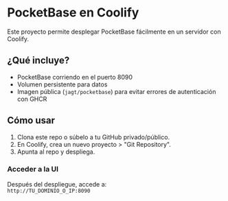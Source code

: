 # PocketBase en Coolify

Este proyecto permite desplegar PocketBase fácilmente en un servidor con Coolify.

## ¿Qué incluye?

- PocketBase corriendo en el puerto 8090
- Volumen persistente para datos
- Imagen pública (`jagt/pocketbase`) para evitar errores de autenticación con GHCR

## Cómo usar

1. Clona este repo o súbelo a tu GitHub privado/público.
2. En Coolify, crea un nuevo proyecto > "Git Repository".
3. Apunta al repo y despliega.

### Acceder a la UI

Después del despliegue, accede a:  
`http://TU_DOMINIO_O_IP:8090`
